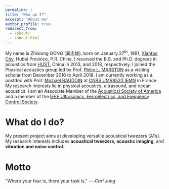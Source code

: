 ```yaml
---
permalink: /
title: "Who am I?"
excerpt: "About me"
author_profile: true
redirect_from: 
  - /about/
  - /about.html
---
```


My name is Zhixiong GONG (龚志雄), born on January 27<sup>th</sup>, 1991, [Xiantao City](https://zh.wikipedia.org/wiki/%E4%BB%99%E6%A1%83%E5%B8%82), Hubei Province, P.R. China. I received the B.S. and Ph.D. degrees in acoustics from [HUST](http://english.hust.edu.cn/), China in 2013, and 2018, respectively. I joined the Physical acoustics group led by Prof. [Philip L. MARSTON](https://physics.wsu.edu/people/faculty/p-marston/) as a visiting scholar from December 2016 to April 2018. I am currently working as a postdoc with Prof. [Michaël BAUDOIN](http://films-lab.univ-lille1.fr/michael/michael/Home.html) at [CNRS UMR8520 IEMN](https://www.iemn.fr/) in France. My research interests lie in physical acoustics, ultrasound, and ocean acoustics. I am an Associate Member of the [Acoustical Society of America](https://acousticalsociety.org/) and a member of the [IEEE Ultrasonics, Ferroelectrics, and Frequency Control Society](https://ieee-uffc.org/).

What do I do?
======
My present project aims at developing versatile acoustical tweezers (ATs). My research interests includes <b>acoustical tweezers</b>, <b>acoustic imaging</b>, and <b>vibration and noise control</b>.

Motto
======
"Where your fear is, there your task is." ---<cite>Carl Jung</cite>

